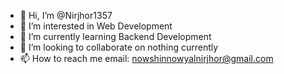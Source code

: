 - 👋 Hi, I’m @Nirjhor1357
- 👀 I’m interested in Web Development 
- 🌱 I’m currently learning Backend Development
- 💞️ I’m looking to collaborate on nothing currently
- 📫 How to reach me email: nowshinnowyalnirjhor@gmail.com

<!---
Nirjhor1357/Nirjhor1357 is a ✨ special ✨ repository because its `README.md` (this file) appears on your GitHub profile.
You can click the Preview link to take a look at your changes.
--->
